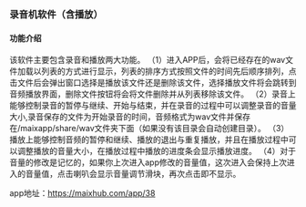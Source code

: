 ### 录音机软件（含播放）
#### 功能介绍

该软件主要包含录音和播放两大功能。
（1）进入APP后，会将已经存在的wav文件加载以列表的方式进行显示，列表的排序方式按照文件的时间先后顺序排列，点击文件后会弹出窗口选择是播放该文件还是删除该文件，选择播放文件将会跳转到音频播放界面，删除文件按钮将会将文件删除并从列表移除该文件。
（2）录音上能够控制录音的暂停与继续、开始与结束，并在录音的过程中可以调整录音的音量大小,录音保存的文件为开始录音的时间，音频格式为wav文件并保存在/maixapp/share/wav文件夹下面（如果没有该目录会自动创建目录）。
（3）播放上能够控制音频的暂停和继续、播放的退出与重复播放，并且在播放过程中可以调整播放的音量大小，在播放过程中播放的进度条会显示播放进度。
（4）对于音量的修改是记忆的，如果你上次进入app修改的音量值，这次进入会保持上次进入的音量值，点击喇叭会显示音量调节滑块，再次点击即不显示。

app地址：https://maixhub.com/app/38
